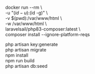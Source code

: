 docker run --rm \  
    -u "$(id -u):$(id -g)" \  
    -v $(pwd):/var/www/html \  
    -w /var/www/html \  
    laravelsail/php83-composer:latest \  
    composer install --ignore-platform-reqs  
  
php artisan key:generate  
php artisan migrate  
npm install  
npm run build  
php artisan db:seed  
